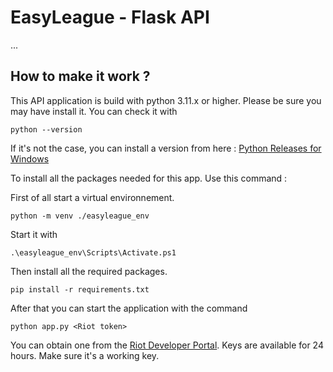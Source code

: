 # EasyLeague - Flask API

...

## How to make it work ?

This API application is build with python 3.11.x or higher. Please be sure you may have install it. You can check it with

```console
python --version
```

If it's not the case, you can install a version from here : [Python Releases for Windows](https://www.python.org/downloads/windows/)

To install all the packages needed for this app. Use this command :

First of all start a virtual environnement.

```console
python -m venv ./easyleague_env
```

Start it with

```console
.\easyleague_env\Scripts\Activate.ps1
```

Then install all the required packages.

```console
pip install -r requirements.txt
```
After that you can start the application with the command

```console
python app.py <Riot token>
```

You can obtain one from the [Riot Developer Portal](https://developer.riotgames.com/).
Keys are available for 24 hours. Make sure it's a working key.